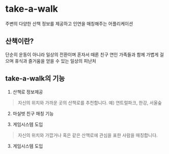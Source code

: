 # take-a-walk
주변의 다양한 산책 정보를 제공하고 인연을 매칭해주는 어플리케이션

## 산책이란? 
단순히 운동이 아니라 일상의 전환이며 혼자서 때론 친구 연인 가족들과 함께 가볍게 걸으며 휴식과 즐거움을 얻을 수 있는 일상의 피난처

## take-a-walk의 기능

1. 산책로 정보제공
> 자신의 위치와 가까운 곳의 산책로를 추천합니다. 예) 연트럴파크, 한강, 서울숲 

2. 마실벗 친구 매칭 기능

3. 게임시스템 도입

> 자신의 위치와 가깝거나 혹은 같은 산책로에 관심을 표한 사람을 매칭합니다.

3. 게임시스템 도입